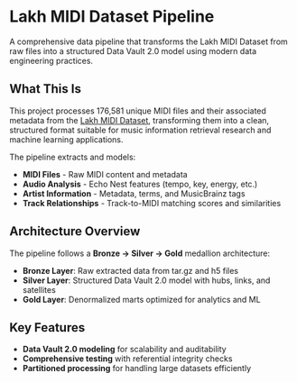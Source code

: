 # Lakh MIDI Dataset Pipeline

A comprehensive data pipeline that transforms the Lakh MIDI Dataset from raw files into a structured Data Vault 2.0 model using modern data engineering practices.

## What This Is

This project processes 176,581 unique MIDI files and their associated metadata from the [Lakh MIDI Dataset](https://colinraffel.com/projects/lmd/), transforming them into a clean, structured format suitable for music information retrieval research and machine learning applications.

The pipeline extracts and models:
- **MIDI Files** - Raw MIDI content and metadata  
- **Audio Analysis** - Echo Nest features (tempo, key, energy, etc.)
- **Artist Information** - Metadata, terms, and MusicBrainz tags
- **Track Relationships** - Track-to-MIDI matching scores and similarities

## Architecture Overview

The pipeline follows a **Bronze → Silver → Gold** medallion architecture:

- **Bronze Layer**: Raw extracted data from tar.gz and h5 files
- **Silver Layer**: Structured Data Vault 2.0 model with hubs, links, and satellites  
- **Gold Layer**: Denormalized marts optimized for analytics and ML

## Key Features

- **Data Vault 2.0 modeling** for scalability and auditability
- **Comprehensive testing** with referential integrity checks
- **Partitioned processing** for handling large datasets efficiently

```{tableofcontents}
```
